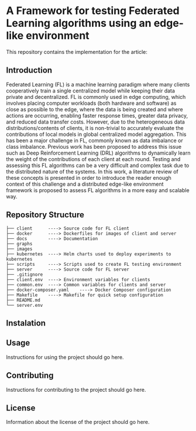 # A Framework for testing Federated Learning algorithms using an edge-like environment

This repository contains the implementation for the article: <add-link>

## Introduction

Federated Learning (FL) is a machine learning paradigm where many clients cooperatively train a single centralized model while keeping their data private and decentralized. FL is commonly used in edge computing, which involves placing computer workloads (both hardware and software) as close as possible to the edge, where the data is being created and where actions are occurring, enabling faster response times, greater data privacy, and reduced data transfer costs. However, due to the heterogeneous data distributions/contents of clients, it is non-trivial to accurately evaluate the contributions of local models in global centralized model
aggregation. This has been a major challenge in FL, commonly known as data imbalance or class imbalance. Previous work has been proposed to address this issue such as Deep Reinforcement Learning (DRL) algorithms to dynamically learn the weight of the
contributions of each client at each round. Testing and assessing this FL algorithms can be a very difficult and complex task due to the distributed nature of the systems. In this work, a literature review of these concepts is presented in order to introduce the reader enough context of this challenge and a distributed edge-like environment framework is proposed to assess FL algorithms in a more easy and scalable way.

## Repository Structure

```
├── client      ----> Source code for FL client
├── docker      ----> Dockerfiles for images of client and server
├── docs        ----> Documentation
├── graphs
├── images
├── kubernetes  ----> Helm charts used to deploy experiments to kubernetes
├── scripts     ----> Scripts used to create FL testing environment
├── server      ----> Source code for FL server
├── .gitignore
├── client.env  ----> Environment variables for clients
├── common.env  ----> Common variables for clients and server
├── docker-composer.yaml    ----> Docker Composer configuration
├── Makefile    ----> Makefile for quick setup configuration
├── README.md
└── server.env

```
## Instalation


## Usage

Instructions for using the project should go here.

## Contributing

Instructions for contributing to the project should go here.

## License

Information about the license of the project should go here.